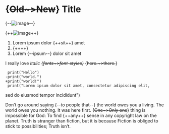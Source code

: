 {~~Old~>New~~} Title
====================

{--![image](media/rId21.png)--}

{++![image](media/rId22.png)++}

1.  Lorem ipsum dolor {++sit++} amet
2.  {++++}
3.  Lorem {--ipsum--} dolor sit amet

I really love *italic {~~fonts~>font-styles~~}* {~~here.~>there.~~}

     print("Hello")
    -print("world.")
    +print("world!")
     print("Lorem ipsum dolor sit amet, consectetur adipiscing elit,
sed do eiusmod tempor incididunt")

Don’t go around saying {--to people that--} the world owes you a
living. The world owes you nothing. It was here first. {~~One~>Only
one~~} thing is impossible for God: To find {++any++} sense in any
copyright law on the planet. Truth is stranger than fiction, but it is
because Fiction is obliged to stick to possibilities; Truth isn’t.
